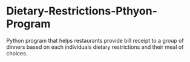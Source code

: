 # Dietary-Restrictions-Pthyon-Program
Python program that helps restaurants provide bill receipt to a group of dinners based on each individuals dietary restrictions and their meal of choices.
